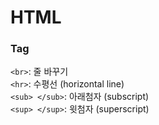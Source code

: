 # HTML
### Tag
`<br>`: 줄 바꾸기 <br/>
`<hr>`: 수평선 (horizontal line) <br/>
`<sub> </sub>`: 아래첨자 (subscript) <br/>
`<sup> </sup>`: 윗첨자 (superscript)

